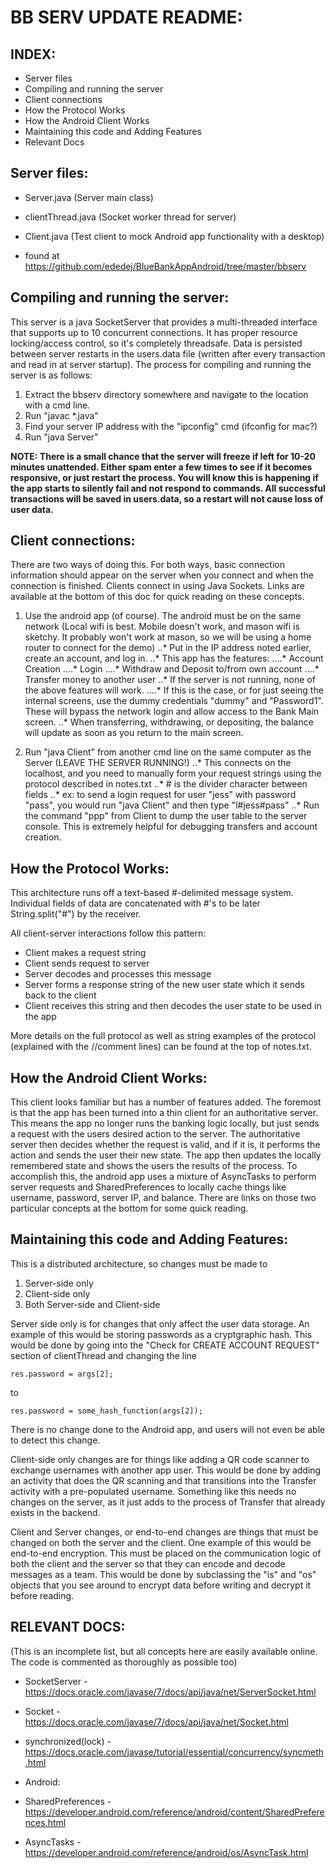 # BB SERV UPDATE README:

## INDEX:
* Server files
* Compiling and running the server
* Client connections
* How the Protocol Works
* How the Android Client Works
* Maintaining this code and Adding Features
* Relevant Docs



## Server files:
* Server.java (Server main class)
* clientThread.java (Socket worker thread for server)
* Client.java (Test client to mock Android app functionality with a desktop)

* found at https://github.com/ededej/BlueBankAppAndroid/tree/master/bbserv


## Compiling and running the server:

This server is a java SocketServer that provides a multi-threaded interface that supports up to 10 concurrent connections. It has proper resource locking/access control, so it's completely threadsafe. Data is persisted between server restarts in the users.data file (written after every transaction and read in at server startup). The process for compiling and running the server is as follows:

1. Extract the bbserv directory somewhere and navigate to the location with a cmd line.
2. Run "javac *.java"
3. Find your server IP address with the "ipconfig" cmd  (ifconfig for mac?)
4. Run "java Server"  

**NOTE: There is a small chance that the server will freeze if left for 10-20 minutes unattended.  Either spam enter a few times to see if it becomes responsive, or just restart the process.  You will know this is happening if the app starts to silently fail and not respond to commands.  All successful transactions will be saved in users.data, so a restart will not cause loss of user data.**



## Client connections:

There are two ways of doing this.  For both ways, basic connection information should appear on the server when you connect and when the connection is finished.  Clients connect in using Java Sockets. Links are available at the bottom of this doc for quick reading on these concepts.
1. Use the android app (of course).  The android must be on the same network (Local wifi is best.  Mobile doesn't work, and mason wifi is sketchy.  It probably won't work at mason, so we will be using a home router to connect for the demo)
	..* Put in the IP address noted earlier, create an account, and log in.
	..* This app has the features:
		....* Account Creation
		....* Login
		....* Withdraw and Deposit to/from own account
		....* Transfer money to another user
	..* If the server is not running, none of the above features will work.
		....* If this is the case, or for just seeing the internal screens, use the dummy credentials "dummy" and "Password1". These will bypass the network login and allow access to the Bank Main screen.
	..* When transferring, withdrawing, or depositing, the balance will update as soon as you return to the main screen.
	
2. Run "java Client" from another cmd line on the same computer as the Server (LEAVE THE SERVER RUNNING!)
	..* This connects on the localhost, and you need to manually form your request strings using the protocol described in notes.txt
	..* # is the divider character between fields
	..* ex: to send a login request for user "jess" with password "pass", you would run "java Client" and then type "l#jess#pass"
	..* Run the command "ppp" from Client to dump the user table to the server console. This is extremely helpful for debugging transfers and account creation.
	
	
	
## How the Protocol Works:

This architecture runs off a text-based #-delimited message system.  Individual fields of data are concatenated with #'s to be later String.split("#") by the receiver.  

All client-server interactions follow this pattern: 
* Client makes a request string
* Client sends request to server
* Server decodes and processes this message
* Server forms a response string of the new user state which it sends back to the client
* Client receives this string and then decodes the user state to be used in the app


More details on the full protocol as well as string examples of the protocol (explained with the //comment lines) can be found at the top of notes.txt.



## How the Android Client Works:

This client looks familiar but has a number of features added. The foremost is that the app has been turned into a thin client for an authoritative server. This means the app no longer runs the banking logic locally, but just sends a request with the users desired action to the server. The authoritative server then decides whether the request is valid, and if it is, it performs the action and sends the user their new state.  The app then updates the locally remembered state and shows the users the results of the process. To accomplish this, the android app uses a mixture of AsyncTasks to perform server requests and SharedPreferences to locally cache things like username, password, server IP, and balance.  There are links on those two particular concepts at the bottom for some quick reading.
	

	
## Maintaining this code and Adding Features:

This is a distributed architecture, so changes must be made to
1. Server-side only
2. Client-side only
3. Both Server-side and Client-side

Server side only is for changes that only affect the user data storage. An example of this would be storing passwords as a cryptgraphic hash.  This would be done by going into the "Check for CREATE ACCOUNT REQUEST" section of clientThread and changing the line 

	res.password = args[2]; 
	
to 

	res.password = some_hash_function(args[2]);
	
There is no change done to the Android app, and users will not even be able to detect this change.  

Client-side only changes are for things like adding a QR code scanner to exchange usernames with another app user. This would be done by adding an activity that does the QR scanning and that transitions into the Transfer activity with a pre-populated username. Something like this needs no changes on the server, as it just adds to the process of Transfer that already exists in the backend.  

Client and Server changes, or end-to-end changes are things that must be changed on both the server and the client. One example of this would be end-to-end encryption. This must be placed on the communication logic of both the client and the server so that they can encode and decode messages as a team. This would be done by subclassing the "is" and "os" objects that you see around to encrypt data before writing and decrypt it before reading. 



## RELEVANT DOCS:  

(This is an incomplete list, but all concepts here are easily available online.  The code is commented as thoroughly as possible too)

* SocketServer - https://docs.oracle.com/javase/7/docs/api/java/net/ServerSocket.html

* Socket - https://docs.oracle.com/javase/7/docs/api/java/net/Socket.html

* synchronized(lock) - https://docs.oracle.com/javase/tutorial/essential/concurrency/syncmeth.html


* Android:

* SharedPreferences - https://developer.android.com/reference/android/content/SharedPreferences.html

* AsyncTasks - https://developer.android.com/reference/android/os/AsyncTask.html

